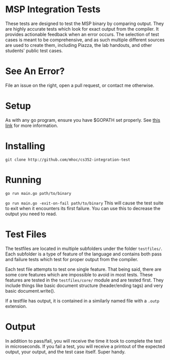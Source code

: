 
# MSP Integration Tests

These tests are designed to test the MSP binary by comparing
output. They are highly accurate tests which look for exact output from
the compiler. It provides actionable feedback when an error occurs.
The selection of test cases is meant to be comprehensive, and as such
multiple different sources are used to create them, including Piazza, the
lab handouts, and other students' public test cases.

# See An Error?

File an issue on the right, open a pull request, or contact me otherwise.

# Setup

As with any go program, ensure you have $GOPATH set properly.
See [this link](https://golang.org/doc/code.html) for more information.

# Installing

`git clone http://github.com/mhoc/cs352-integration-test`

# Running

`go run main.go path/to/binary`

`go run main.go -exit-on-fail path/to/binary`
This will cause the test suite to exit when it encounters its first failure.
You can use this to decrease the output you need to read.

# Test Files

The testfiles are located in multiple subfolders under the folder `testfiles/`.
Each subfolder is a type of feature of the language and contains both pass
and failure tests which test for proper output from the compiler.

Each test file attempts to test one single feature. That being said, there are
some core features which are impossible to avoid in most tests. These features
are tested in the `testfiles/core/` module and are tested first. They include
things like basic document structure (header/ending tags) and
very basic document.write().

If a testfile has output, it is contained in a similarly named file with a
`.outp` extension.

# Output

In addition to pass/fail, you will receive the time it took to complete the
test in microseconds. If you fail a test, you will receive a printout of
the expected output, your output, and the test case itself. Super handy.
